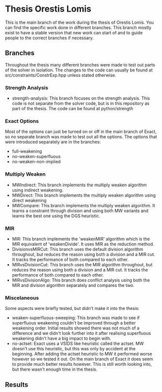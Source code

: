 # Thesis Orestis Lomis

This is the main branch of the work during the thesis of Orestis Lomis. You can find the specific work done in different branches. This branch mostly exist to have a stable version that new work can start of and to guide people to the correct branches if necessary.

## Branches

Throughout the thesis many different branches were made to test out parts of the solver in isolation. The changes to the code can usually be found at src/constraints/ConstrExp.hpp unless stated otherwise.

### Strength Analysis

- strength-analysis: This branch focuses on the strength analysis. This code is not separate from the solver code, but is in this repository as part of the thesis. The code can be found at python/strength

### Exact Options

Most of the options can just be turned on or off in the main branch of Exact, so no separate branch was made to test out all the options. The options that were introduced separately are in the branches:

- full-weakening
- no-weaken-superfluous
- no-weaken-non-implied

### Multiply Weaken

- MWIndirect: This branch implements the multiply weaken algorithm using indirect weakening.
- MWDirect: This branch implements the multiply weaken algorithm using direct weakening
- MWCompare: This branch implements the multiply weaken algorithm. It learns a constraint through division and using both MW variants and learns the best one using the DGS heuristic.

### MIR

- MIR: This branch implements the 'weakenMIR' algorithm which is the MIR equivalent of 'weakenDivide'. It uses MIR as the reduction method.
- DivisionvsMIRCut: This branch uses the default division algorithm throughout, but reduces the reason using both a division and a MIR cut. It tracks the performance of both compared to each other.
- MIRvsDivisionCut: This branch uses the MIR algorithm throughout, but reduces the reason using both a division and a MIR cut. It tracks the performance of both compared to each other.
- MIRvsDivisionAlgo: This branch does conflict analysis using both the MIR and division algorithm separately and compares the two.

### Miscelaneous

Some aspects were briefly tested, but didn't make it into the thesis:

- weaken-superfluous-sweeping: This branch was made to see if superfluous weakening couldn't be improved through a better weakening order. Initial results showed there was not much of a difference and we didn't look further into it after realising superfluous weakening didn't have a big impact to begin with.
- no-actset: Exact uses a VSIDS like heuristic called the actset. MW doesn't use this heuristic, but this was only by accident at the beginning. After adding the actset heuristic to MW it performed worse however so we tested it out. On the main branch of Exact it does seem to provide much better results however. This is still worth looking into, but there wasn't enough time in the thesis.

## Results
